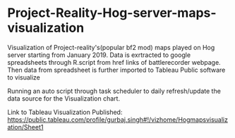# Project-Reality-Hog-server-maps-visualization
Visualization of Project-reality's(popular bf2 mod) maps played on Hog server starting from January 2019. Data is exrtracted to google spreadsheets through R.script from href links of battlerecorder webpage. Then data from spreadsheet is further imported to Tableau Public software to visualize 

Running an auto script through task scheduler to daily refresh/update the data source for the Visualization chart.

Link to Tableau Visualization Published: https://public.tableau.com/profile/gurbaj.singh#!/vizhome/Hogmapsvisualization/Sheet1
